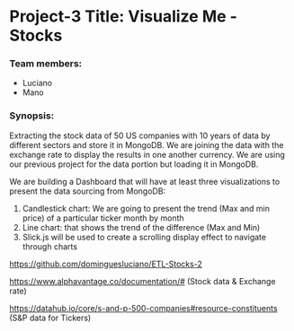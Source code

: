 # Project-3 Title: Visualize Me - Stocks

### Team members:

* Luciano
* Mano

### Synopsis:

Extracting the stock data of 50 US companies with 10 years of data by different sectors and store it in MongoDB. We are joining the data with the exchange rate to display the results in one another currency. We are using our previous project for the data portion but loading it in MongoDB.

We are building a Dashboard that will have at least three visualizations to present the data sourcing from MongoDB:

1. Candlestick chart: We are going to present the trend (Max and min price) of a particular ticker month by month
2. Line chart: that shows the trend of the difference (Max and Min)
3. Slick.js will be used to create a scrolling display effect to navigate through charts


https://github.com/dominguesluciano/ETL-Stocks-2

https://www.alphavantage.co/documentation/# (Stock data & Exchange rate)

https://datahub.io/core/s-and-p-500-companies#resource-constituents (S&P data for Tickers)
